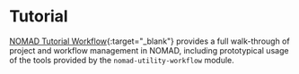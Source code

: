 # Tutorial

[NOMAD Tutorial Workflow](https://fairmat-nfdi.github.io/nomad-tutorial-workflows/latest){:target="\_blank"} provides a full walk-through of project and workflow management in NOMAD, including prototypical usage of the tools provided by the `nomad-utility-workflow` module.